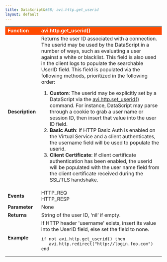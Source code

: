 ```yaml
---
title: DataScript&#58; avi.http.get_userid
layout: default
---
```

<table class="table table-hover"> 
 <tbody> 
  <tr bgcolor="ff4b00"> 
   <td width="100"><span style="color: white; font-size: medium;"><strong>Function</strong></span></td> 
   <td width="600"><span style="color: white;"><b>avi.http.get_userid()</b></span></td> 
  </tr> 
  <tr> 
   <td width="100"><span style="font-size: medium;"><strong>Description</strong></span></td> 
   <td width="600">Returns the user ID associated with a connection. The userid may be used by the DataScript in a number of ways, such as evaluating a user against a white or blacklist. This field is also used in the client logs to populate the searchable UserID field. This field is populated via the following methods, prioritized in the following order:<p></p> 
    <ol> 
     <li><strong>Custom</strong>: The userid may be explicitly set by a DataScript via the <a href="/datascript-avi-set_userid/">avi.http.set_userid()</a> command. For instance, DataScript may parse through a cookie to grab a user name or session ID, then insert that value into the user ID field.</li> 
     <li><strong>Basic Auth</strong>: If HTTP Basic Auth is enabled on the Virtual Service and a client authenticates, the username field will be used to populate the userid.</li> 
     <li><strong>Client Certificate</strong>: If client certificate authentication has been enabled, the userid will be populated with the user name field from the client certificate received during the SSL/TLS handshake.</li> 
    </ol> </td> 
  </tr> 
  <tr> 
   <td width="100"><span style="font-size: medium;"><strong>Events</strong></span></td> 
   <td width="600">HTTP_REQ<br> HTTP_RESP</td> 
  </tr> 
  <tr> 
   <td width="100"><span style="font-size: medium;"><strong>Parameter</strong></span></td> 
   <td width="600">None</td> 
  </tr> 
  <tr> 
   <td width="100"><span style="font-size: medium;"><strong>Returns</strong></span></td> 
   <td width="600">String of the user ID, ‘nil’ if empty.</td> 
  </tr> 
  <tr> 
   <td width="100"><span style="font-size: medium;"><strong>Example</strong></span></td> 
   <td width="600">If HTTP header 'username' exists, insert its value into the UserID field, else set the field to none.<br> 
    <!-- Crayon Syntax Highlighter v2.7.1 --> <pre><code class="language-lua">if not avi.http.get_userid() then
   avi.http.redirect("http://login.foo.com")
end</code></pre> 
    <!-- [Format Time: 0.0013 seconds] --> </td> 
  </tr> 
 </tbody> 
</table>